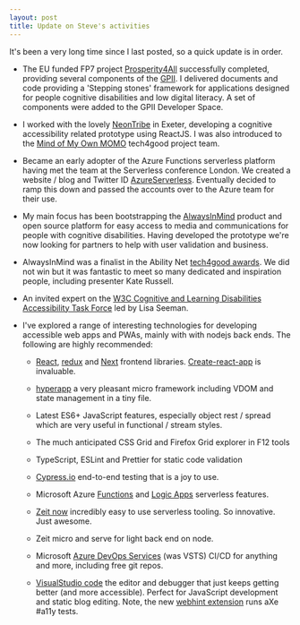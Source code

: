```yaml
---
layout: post
title: Update on Steve's activities
---
```


<div class="message">
  It's been a very long time since I last posted, so a quick update is in order.
</div>

- The EU funded FP7 project [Prosperity4All](http://www.prosperity4all.eu/) successfully completed, providing several components of the [GPII](https://gpii.net/). I delivered documents and code providing a 'Stepping stones' framework for applications designed for people cognitive disabilities and low digital literacy. A set of components were added to the GPII Developer Space.

- I worked with the lovely [NeonTribe](https://www.neontribe.co.uk/) in Exeter, developing a cognitive accessibility related prototype using ReactJS. I was also introduced to the [Mind of My Own MOMO](https://mindofmyown.org.uk/) tech4good project team.

- Became an early adopter of the Azure Functions serverless platform having met the team at the Serverless conference London. We created a website / blog and Twitter ID [AzureServerless](https://twitter.com/_azureserverles). Eventually decided to ramp this down and passed the accounts over to the Azure team for their use.

- My main focus has been bootstrapping the [AlwaysInMind](https://alwaysinmind.info/) product and open source platform for easy access to media and communications for people with cognitive disabilities. Having developed the prototype we're now looking for partners to help with user validation and business.

- AlwaysInMind was a finalist in the Ability Net [tech4good awards](https://www.tech4goodawards.com/finalist/always-in-mind). We did not win but it was fantastic to meet so many dedicated and inspiration people, including presenter Kate Russell.

- An invited expert on the [W3C Cognitive and Learning Disabilities Accessibility Task Force](https://www.w3.org/WAI/PF/cognitive-a11y-tf/) led by Lisa Seeman.

- I've explored a range of interesting technologies for developing accessible web apps and PWAs, mainly with with nodejs back ends. The following are highly recommended:

  - [React](https://reactjs.org/), [redux](https://redux.js.org/) and [Next](https://nextjs.org/) frontend libraries. [Create-react-app](https://github.com/facebook/create-react-app#readme) is invaluable.

  - [hyperapp](https://github.com/jorgebucaran/hyperapp) a very pleasant micro framework including VDOM and state management in a tiny file.

  - Latest ES6+ JavaScript features, especially object rest / spread which are very useful in functional / stream styles.

  - The much anticipated CSS Grid and Firefox Grid explorer in F12 tools

  - TypeScript, ESLint and Prettier for static code validation

  - [Cypress.io](https://www.cypress.io/) end-to-end testing that is a joy to use.

  - Microsoft Azure [Functions](https://azure.microsoft.com/en-gb/services/functions) and [Logic Apps](https://docs.microsoft.com/en-us/azure/logic-apps/) serverless features.

  - [Zeit now](https://zeit.co/now) incredibly easy to use serverless tooling. So innovative. Just awesome.

  - Zeit micro and serve for light back end on node.

  - Microsoft [Azure DevOps Services](https://docs.microsoft.com/en-us/azure/devops/user-guide/?view=vsts) (was VSTS) CI/CD for anything and more, including free git repos.

  - [VisualStudio code](https://code.visualstudio.com/) the editor and debugger that just keeps getting better (and more accessible). Perfect for JavaScript development and static blog editing. Note, the new [webhint extension](https://marketplace.visualstudio.com/items?itemName=webhint.vscode-webhint) runs aXe #a11y tests.
